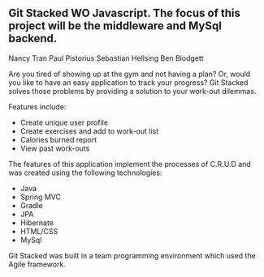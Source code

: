 ## Git Stacked WO Javascript. The focus of this project will be the middleware and MySql backend.

Nancy Tran
Paul Pistorius
Sebastian Hellsing
Ben Blodgett

Are you tired of showing up at the gym and not having a plan? Or, would you like to have an easy application to track your progress? Git Stacked solves those problems by providing a solution to your work-out dilemmas.

Features include:
- Create unique user profile
- Create exercises and add to work-out list
- Calories burned report
- View past work-outs

The features of this application implement the processes of C.R.U.D and was created using the following technologies:
- Java
- Spring MVC
- Gradle
- JPA
- Hibernate
- HTML/CSS
- MySql

Git Stacked was built in a team programming environment which used the Agile framework.
